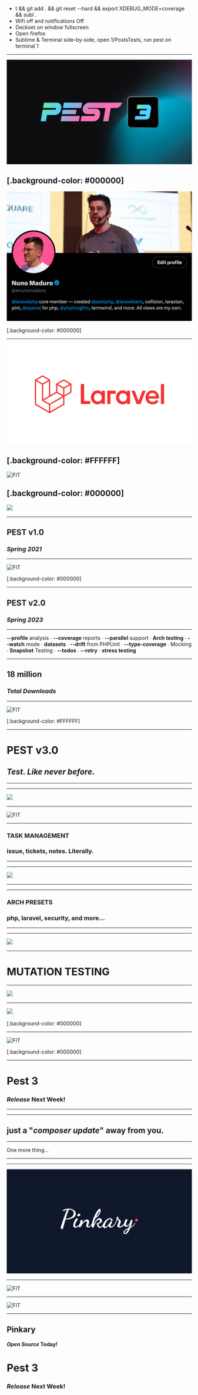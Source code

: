 - t && git add . && git reset --hard && export XDEBUG_MODE=coverage && subl .
- Wifi off and notifications Off
- Deckset on window fullscreen
- Open firefox
- Sublime & Terminal side-by-side, open 1/PostsTests, run pest on terminal 1

---

![](og.png)

[.background-color: #000000]
---

![FIT](twitter.png)

[.background-color: #000000]

---

![inline](laravel.png)

[.background-color: #FFFFFF]
---

![FIT](spicy.png)

[.background-color: #000000]
---

![](syntax.png)

---

## PEST v1.0
### _Spring 2021_

---

![FIT](pool.png)

[.background-color: #000000]

---

## PEST v2.0
### _Spring 2023_

---

**--profile** analysis ∙ **--coverage** reports ∙ **--parallel** support ∙ **Arch testing** ∙ **--watch** mode ∙ **datasets** ∙ **--drift** from PHPUnit ∙ **--type-coverage** ∙ Mocking  ∙ **Snapshot** Testing ∙ **--todos** ∙ **--retry** ∙ **stress testing**

---

## 18 million
### _Total Downloads_

---

![FIT](docs.png)

[.background-color: #FFFFFF]

---

# PEST v3.0
## _Test. Like never before._

---
---

![](todos.jpg)

---

![FIT](c.png)

---

### **TASK MANAGEMENT**
### issue, tickets, notes. Literally.

---
---

![](arch-testing.jpg)

---

---

### **ARCH PRESETS**
### php, laravel, security, and more...

---
---

![](coverage.jpg)

---

# MUTATION TESTING

---

![](sandro.png)

---

![](site.png)

[.background-color: #000000]

---

![FIT](first.png)

[.background-color: #000000]

---

# Pest 3
### _Release_ **Next Week!**

---
---

## just a "_composer update_" away from you.

---

One more thing...

---
---

![FIT](pinkary.svg)

---

![FIT](pinkary1.png)

---

![FIT](pinkary2.png)

---

## Pinkary
#### _Open Source_ **Today!**

# Pest 3
### _Release_ **Next Week!**
